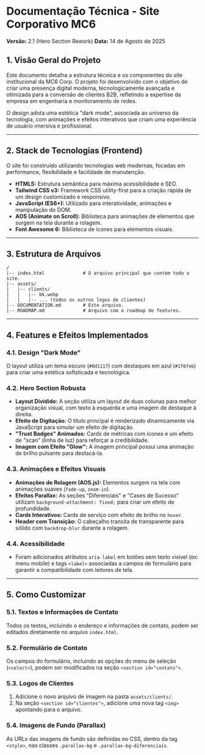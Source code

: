 # Documentação Técnica - Site Corporativo MC6

**Versão:** 2.1 (Hero Section Rework)
**Data:** 14 de Agosto de 2025

## 1. Visão Geral do Projeto

Este documento detalha a estrutura técnica e os componentes do site institucional da MC6 Corp. O projeto foi desenvolvido com o objetivo de criar uma presença digital moderna, tecnologicamente avançada e otimizada para a conversão de clientes B2B, refletindo a expertise da empresa em engenharia e monitoramento de redes.

O design adota uma estética "dark mode", associada ao universo da tecnologia, com animações e efeitos interativos que criam uma experiência de usuário imersiva e profissional.

---

## 2. Stack de Tecnologias (Frontend)

O site foi construído utilizando tecnologias web modernas, focadas em performance, flexibilidade e facilidade de manutenção.

- **HTML5:** Estrutura semântica para máxima acessibilidade e SEO.
- **Tailwind CSS v3:** Framework CSS utility-first para a criação rápida de um design customizado e responsivo.
- **JavaScript (ES6+):** Utilizado para interatividade, animações e manipulação do DOM.
- **AOS (Animate on Scroll):** Biblioteca para animações de elementos que surgem na tela durante a rolagem.
- **Font Awesome 6:** Biblioteca de ícones para elementos visuais.

---

## 3. Estrutura de Arquivos

```
/
|-- index.html              # O arquivo principal que contém todo o site.
|-- assets/
|   |-- clients/
|   |   |-- bk.webp
|   |   |-- ... (todos os outros logos de clientes)
|-- DOCUMENTATION.md        # Este arquivo.
|-- ROADMAP.md              # Arquivo com o roadmap de features.
```

---

## 4. Features e Efeitos Implementados

### 4.1. Design "Dark Mode"

O layout utiliza um tema escuro (`#0d1117`) com destaques em azul (`#1f6feb`) para criar uma estética sofisticada e tecnológica.

### 4.2. Hero Section Robusta

- **Layout Dividido:** A seção utiliza um layout de duas colunas para melhor organização visual, com texto à esquerda e uma imagem de destaque à direita.
- **Efeito de Digitação:** O título principal é renderizado dinamicamente via JavaScript para simular um efeito de digitação.
- **"Trust Badges" Animados:** Cards de métricas com ícones e um efeito de "scan" (linha de luz) para reforçar a credibilidade.
- **Imagem com Efeito "Glow":** A imagem principal possui uma animação de brilho pulsante para destacá-la.

### 4.3. Animações e Efeitos Visuais

- **Animações de Rolagem (AOS.js):** Elementos surgem na tela com animações suaves (`fade-up`, `zoom-in`).
- **Efeitos Parallax:** As seções "Diferenciais" e "Cases de Sucesso" utilizam `background-attachment: fixed;` para criar um efeito de profundidade.
- **Cards Interativos:** Cards de serviço com efeito de brilho no `hover`.
- **Header com Transição:** O cabeçalho transita de transparente para sólido com `backdrop-blur` durante a rolagem.

### 4.4. Acessibilidade

- Foram adicionados atributos `aria-label` em botões sem texto visível (ex: menu mobile) e tags `<label>` associadas a campos de formulário para garantir a compatibilidade com leitores de tela.

---

## 5. Como Customizar

### 5.1. Textos e Informações de Contato

Todos os textos, incluindo o endereço e informações de contato, podem ser editados diretamente no arquivo `index.html`.

### 5.2. Formulário de Contato

Os campos do formulário, incluindo as opções do menu de seleção (`<select>`), podem ser modificados na seção `<section id="contato">`.

### 5.3. Logos de Clientes

1.  Adicione o novo arquivo de imagem na pasta `assets/clients/`.
2.  Na seção `<section id="clientes">`, adicione uma nova tag `<img>` apontando para o arquivo.

### 5.4. Imagens de Fundo (Parallax)

As URLs das imagens de fundo são definidas no CSS, dentro da tag `<style>`, nas classes `.parallax-bg` e `.parallax-bg-diferenciais`.
